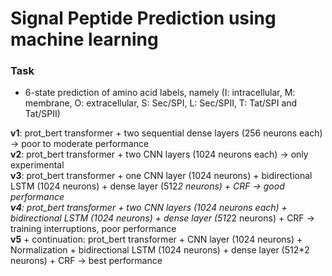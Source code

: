 # Signal Peptide Prediction using machine learning

### Task 
- 6-state prediction of amino acid labels, namely (I: intracellular, M: membrane, O: extracellular, S: Sec/SPI, L: Sec/SPII, T: Tat/SPI and Tat/SPII)
  
**v1**: prot_bert transformer + two sequential dense layers (256 neurons each) -> poor to moderate performance  
**v2**: prot_bert transformer + two CNN layers (1024 neurons each) -> only experimental  
**v3**: prot_bert transformer + one CNN layer (1024 neurons) + bidirectional LSTM (1024 neurons) + dense layer (512*2 neurons) + CRF -> good performance  
**v4**: prot_bert transformer + two CNN layers (1024 neurons each) + bidirectional LSTM (1024 neurons) + dense layer (512*2 neurons) + CRF -> training interruptions, poor performance  
**v5** + continuation: prot_bert transformer + CNN layer (1024 neurons) + Normalization + bidirectional LSTM (1024 neurons) + dense layer (512*2 neurons) + CRF -> best performance  
